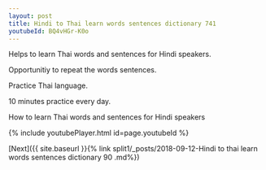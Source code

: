 ```yaml
---
layout: post
title: Hindi to Thai learn words sentences dictionary 741 
youtubeId: BQ4vHGr-K0o
---
```

 
 
Helps to learn Thai words and sentences for Hindi speakers.

Opportunitiy to repeat the words sentences. 

Practice Thai language. 
 
10 minutes practice every day. 
 
How to learn Thai words and sentences for Hindi speakers 
 
{% include youtubePlayer.html id=page.youtubeId %}
 
 
[Next]({{ site.baseurl }}{% link  split1/_posts/2018-09-12-Hindi to thai learn words sentences dictionary 90 .md%})
 
